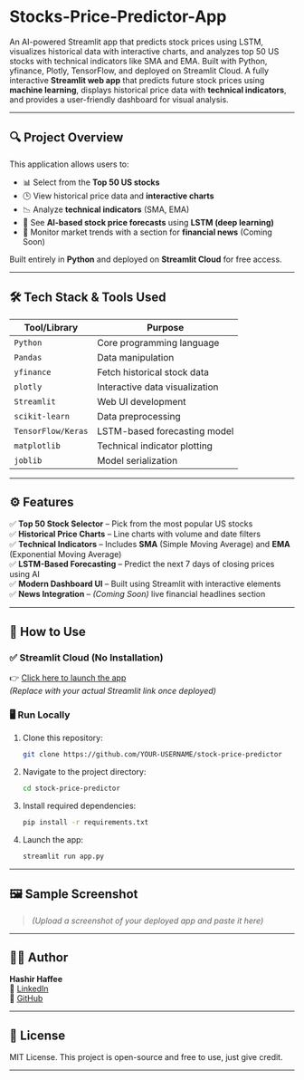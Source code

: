 # Stocks-Price-Predictor-App
An AI-powered Streamlit app that predicts stock prices using LSTM, visualizes historical data with interactive charts, and analyzes top 50 US stocks with technical indicators like SMA and EMA. Built with Python, yfinance, Plotly, TensorFlow, and deployed on Streamlit Cloud. A fully interactive **Streamlit web app** that predicts future stock prices using **machine learning**, displays historical price data with **technical indicators**, and provides a user-friendly dashboard for visual analysis.

---

## 🔍 Project Overview

This application allows users to:

- 📊 Select from the **Top 50 US stocks**
- 🕒 View historical price data and **interactive charts**
- 📉 Analyze **technical indicators** (SMA, EMA)
- 🤖 See **AI-based stock price forecasts** using **LSTM (deep learning)**
- 📰 Monitor market trends with a section for **financial news** (Coming Soon)

Built entirely in **Python** and deployed on **Streamlit Cloud** for free access.

---

## 🛠️ Tech Stack & Tools Used

| Tool/Library       | Purpose                              |
|--------------------|--------------------------------------|
| `Python`           | Core programming language            |
| `Pandas`           | Data manipulation                    |
| `yfinance`         | Fetch historical stock data          |
| `plotly`           | Interactive data visualization       |
| `Streamlit`        | Web UI development                   |
| `scikit-learn`     | Data preprocessing                   |
| `TensorFlow/Keras` | LSTM-based forecasting model         |
| `matplotlib`       | Technical indicator plotting         |
| `joblib`           | Model serialization                  |

---

## ⚙️ Features

✅ **Top 50 Stock Selector** – Pick from the most popular US stocks  
✅ **Historical Price Charts** – Line charts with volume and date filters  
✅ **Technical Indicators** – Includes **SMA** (Simple Moving Average) and **EMA** (Exponential Moving Average)  
✅ **LSTM-Based Forecasting** – Predict the next 7 days of closing prices using AI  
✅ **Modern Dashboard UI** – Built using Streamlit with interactive elements  
✅ **News Integration** – *(Coming Soon)* live financial headlines section

---

## 🚀 How to Use

### ✅ Streamlit Cloud (No Installation)

👉 [Click here to launch the app](https://share.streamlit.io/YOUR-USERNAME/YOUR-REPO-NAME/main/app.py)  
*(Replace with your actual Streamlit link once deployed)*

### 🖥️ Run Locally

1. Clone this repository:
   ```bash
   git clone https://github.com/YOUR-USERNAME/stock-price-predictor
   ```

2. Navigate to the project directory:
   ```bash
   cd stock-price-predictor
   ```

3. Install required dependencies:
   ```bash
   pip install -r requirements.txt
   ```

4. Launch the app:
   ```bash
   streamlit run app.py
   ```

---

## 🖼️ Sample Screenshot

> *(Upload a screenshot of your deployed app and paste it here)*

---

## 👨‍💻 Author

**Hashir Haffee**  
🔗 [LinkedIn](https://www.linkedin.com/in/hashir-haffee/)  
🐙 [GitHub](https://github.com/hashirhaffee)

---

## 📌 License

MIT License. This project is open-source and free to use, just give credit.

---

